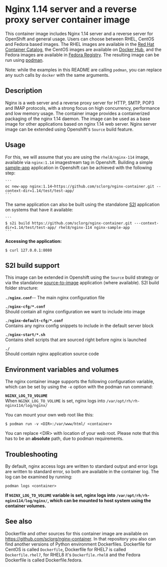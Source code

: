 Nginx 1.14 server and a reverse proxy server container image
=========================================================
This container image includes Nginx 1.14 server and a reverse server for OpenShift and general usage.
Users can choose between RHEL, CentOS and Fedora based images.
The RHEL images are available in the [Red Hat Container Catalog](https://access.redhat.com/containers/),
the CentOS images are available on [Docker Hub](https://hub.docker.com/r/centos/),
and the Fedora images are available in [Fedora Registry](https://registry.fedoraproject.org/).
The resulting image can be run using [podman](https://github.com/containers/libpod).

Note: while the examples in this README are calling `podman`, you can replace any such calls by `docker` with the same arguments.

Description
-----------

Nginx is a web server and a reverse proxy server for HTTP, SMTP, POP3 and IMAP 
protocols, with a strong focus on high concurrency, performance and low memory usage. The container 
image provides a containerized packaging of the nginx 1.14 daemon. The image can be used 
as a base image for other applications based on nginx 1.14 web server. 
Nginx server image can be extended using Openshift's `Source` build feature.


Usage
-----

For this, we will assume that you are using the `rhel8/nginx-114` image, available via `nginx:1.14` imagestream tag in Openshift.
Building a simple [sample-app](https://github.com/sclorg/nginx-container/tree/master/1.14/test/test-app) application
in Openshift can be achieved with the following step:

    ```
    oc new-app nginx:1.14~https://github.com/sclorg/nginx-container.git --context-dir=1.14/test/test-app/
    ```

The same application can also be built using the standalone [S2I](https://github.com/openshift/source-to-image) application on systems that have it available:

    ```
    $ s2i build https://github.com/sclorg/nginx-container.git ---context-dir=1.14/test/test-app/ rhel8/nginx-114 nginx-sample-app
    ```

**Accessing the application:**
```
$ curl 127.0.0.1:8080
```


S2I build support
-------------
This image can be extended in Openshift using the `Source` build strategy or via the standalone
[source-to-image](https://github.com/openshift/source-to-image) application (where available).
S2I build folder structure:

**`./nginx.conf`**--
       The main nginx configuration file

**`./nginx-cfg/*.conf`**  
       Should contain all nginx configuration we want to include into image

**`./nginx-default-cfg/*.conf`**  
       Contains any nginx config snippets to include in the default server block

**`./nginx-start/*.sh`**  
       Contains shell scripts that are sourced right before nginx is launched

**`./`**  
       Should contain nginx application source code


Environment variables and volumes
-------------
The nginx container image supports the following configuration variable, which can be set by using the `-e` option with the podman run command:


**`NGINX_LOG_TO_VOLUME`**  
       When `NGINX_LOG_TO_VOLUME` is set, nginx logs into `/var/opt/rh/rh-nginx114/log/nginx/`


You can mount your own web root like this:
```
$ podman run -v <DIR>:/var/www/html/ <container>
```
You can replace \<DIR> with location of your web root. Please note that this has to be an **absolute** path, due to podman requirements.


Troubleshooting
---------------
By default, nginx access logs are written to standard output and error logs are written to standard error, so both are available in the container log. The log can be examined by running:

    podman logs <container>

**If `NGINX_LOG_TO_VOLUME` variable is set, nginx logs into `/var/opt/rh/rh-nginx114/log/nginx/`, which can be mounted to host system using the container volumes.**


See also
--------
Dockerfile and other sources for this container image are available on
https://github.com/sclorg/nginx-container.
In that repository you also can find another versions of Python environment Dockerfiles.
Dockerfile for CentOS is called `Dockerfile`, Dockerfile for RHEL7 is called `Dockerfile.rhel7`,
for RHEL8 it's `Dockerfile.rhel8` and the Fedora Dockerfile is called Dockerfile.fedora.

